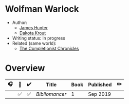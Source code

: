 # Wolfman Warlock

- Author:
  - [James Hunter](../../../authors.md#james-hunter)
  - [Dakota Krout](../../../authors.md#dakota-krout)
- Writing status: In progress
- Related (same world):
  - [The Completionist Chronicles](./completionist-chronicles.md)

# Overview

| 🎧 | 📱 | ✔️ | Title | Book | Published | ✏️ |
| - | - | - | - | - | - | - |
| | ✅ | ✅ | _Bibliomancer_ | 1 | Sep 2019 | |
